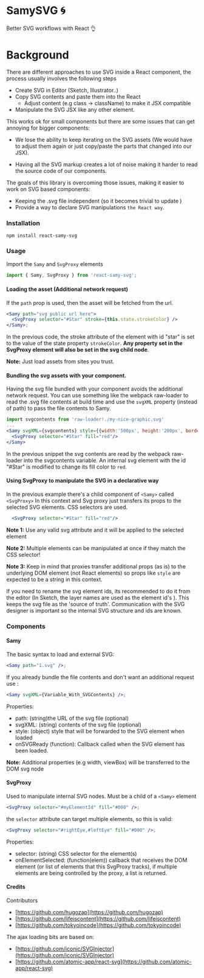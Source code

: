 
# SamySVG :cyclone:

Better SVG workflows with React :ok_hand:

# Background

There are different approaches to use SVG inside a React component, the process usually involves the following steps

- Create SVG in Editor (Sketch, Illustrator..)
- Copy SVG contents and paste them into the React
  - Adjust content (e.g class -> className) to make it JSX compatible
- Manipulate the SVG JSX like any other element.

This works ok for small components but there are some issues that can get annoying for bigger components:

- We lose the ability to keep iterating on the SVG assets (We would have to adjust them again or just copy/paste the parts that changed into our JSX).

- Having all the SVG markup creates a lot of noise making it harder to read the source code of our components.

The goals of this library is overcoming those issues, making it easier to work on SVG based components:

- Keeping the .svg file independent (so it becomes trivial to update )
- Provide a way to declare SVG manipulations `the React way`. 


### Installation

```
npm install react-samy-svg

```

### Usage

Import the `Samy` and `SvgProxy` elements

```js
import { Samy, SvgProxy } from 'react-samy-svg';
```

#### Loading the asset (Additional network request)

If the `path` prop is used, then the asset will be fetched from the url. 


```jsx
<Samy path="svg public url here">
  <SvgProxy selector="#Star" stroke={this.state.strokeColor} />
</Samy>;

```

In the previous code, the stroke attribute of the element with id "star" is set
to the value of the state property `strokeColor`. **Any property set in the
SvgProxy element will also be set in the svg child node**.

**Note:** Just load assets from sites you trust.

#### Bundling the svg assets with your component.

Having the svg file bundled with your component avoids the additional network request.
You can use something like the webpack raw-loader to read the .svg file contents at build time and use the `svgXML` property (instead of path) to pass the file contents to Samy.

```jsx
import svgcontents from 'raw-loader!./my-nice-graphic.svg'
...
<Samy svgXML={svgcontents} style={{width:'500px', height:'200px', border:'solid 1px'}}>
  <SvgProxy selector="#Star" fill="red"/>
</Samy>
```

In the previous snippet the svg contents are read by the webpack raw-loader into the
svgcontents variable. An internal svg element with the id "#Star" is modified to change its fill color to `red`.

#### Using SvgProxy to manipulate the SVG in a declarative way

In the previous example there's a child component of `<Samy>` called `<SvgProxy>`
In this context and Svg proxy just transfers its props to the selected SVG elements. CSS selectors are used. 

```jsx
  <SvgProxy selector="#Star" fill="red"/>
```

**Note 1:** Use any valid svg attribute and it will be applied to the selected element

**Note 2:** Multiple elements can be manipulated at once if they match the CSS selector!

**Note 3:** Keep in mind that proxies transfer additional props (as is) to the underlying DOM element (not React elements) so props like `style` are expected to be a string in this context.

If you need to rename the svg element ids, its recommended to do it from the editor (In Sketch, the layer names are used as the element id's ). This keeps the svg file as the 'source of truth'. Communication with the SVG designer is important so the internal SVG structure and ids are known. 


### Components

#### Samy

The basic syntax to load and external SVG:

```jsx
<Samy path="1.svg" />;
```

If you already bundle the file contents and don't want an additional request use :

```jsx
<Samy svgXML={Variable_With_SVGContents} />;

```

Properties:

* path: (string)the URL of the svg file (optional)
* svgXML: (string) contents of the svg file (optional)
* style: (object) style that will be forwarded to the SVG element when loaded
* onSVGReady (function): Callback called when the SVG element has been loaded.

**Note:** Additional properties (e.g width, viewBox) will be transferred to the DOM svg node

#### SvgProxy

Used to manipulate internal SVG nodes. Must be a child of a `<Samy>` element

```jsx
<SvgProxy selector="#myElementId" fill="#000" />;
```

the `selector` attribute can target multiple elements, so this is valid:

```jsx
<SvgProxy selector="#rightEye,#leftEye" fill="#000" />;
```

Properties:

* selector: (string) CSS selector for the element(s)
* onElementSelected: (function(elem)) callback that receives the DOM element (or list of
  elements that this SvgProxy tracks), if multiple elements are being controlled by the proxy, a list is returned.


#### Credits

Contributors

 - [https://github.com/hugozap](https://github.com/hugozap)
 - [https://github.com/lifeiscontent](https://github.com/lifeiscontent)
 - [https://github.com/tokyoincode](https://github.com/tokyoincode)


The ajax loading bits are based on:

- [https://github.com/iconic/SVGInjector](https://github.com/iconic/SVGInjector)
- [https://github.com/atomic-app/react-svg](https://github.com/atomic-app/react-svg)